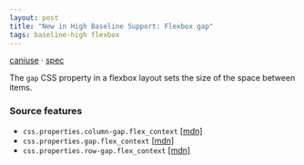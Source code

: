 ```yaml
---
layout: post
title: "New in High Baseline Support: Flexbox gap"
tags: baseline-high flexbox
---
```


[caniuse](https://caniuse.com/?search=flexbox-gap) · [spec](https://drafts.csswg.org/css-align-3/#gaps)

The `gap` CSS property in a flexbox layout sets the size of the space between items.

### Source features

- ``css.properties.column-gap.flex_context`` [[mdn]](https://developer.mozilla.org/en-US/search?q=css.properties.column-gap.flex_context)
- ``css.properties.gap.flex_context`` [[mdn]](https://developer.mozilla.org/en-US/search?q=css.properties.gap.flex_context)
- ``css.properties.row-gap.flex_context`` [[mdn]](https://developer.mozilla.org/en-US/search?q=css.properties.row-gap.flex_context)
